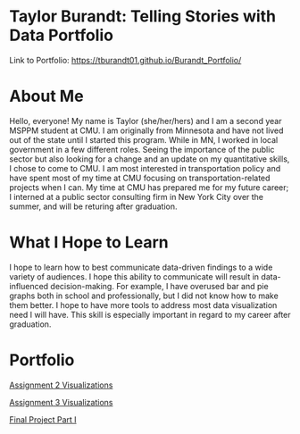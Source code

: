 # Taylor Burandt: Telling Stories with Data Portfolio
Link to Portfolio: https://tburandt01.github.io/Burandt_Portfolio/

# **About Me**
Hello, everyone! My name is Taylor (she/her/hers) and I am a second year MSPPM student at CMU. I am originally from Minnesota and have not lived out of the state until I started this program. While in MN, I worked in local government in a few different roles. Seeing the importance of the public sector but also looking for a change and an update on my quantitative skills, I chose to come to CMU. I am most interested in transportation policy and have spent most of my time at CMU focusing on transportation-related projects when I can. My time at CMU has prepared me for my future career; I interned at a public sector consulting firm in New York City over the summer, and will be returing after graduation. 

# **What I Hope to Learn**
I hope to learn how to best communicate data-driven findings to a wide variety of audiences. I hope this ability to communicate will result in data-influenced decision-making. For example, I have overused bar and pie graphs both in school and professionally, but I did not know how to make them better. I hope to have more tools to address most data visualization need I will have. This skill is especially important in regard to my career after graduation.

# **Portfolio**
[Assignment 2 Visualizations](Assignment2.md) 

[Assignment 3 Visualizations](Assignment3.md)

[Final Project Part I](FinalProject_PartI.md)




